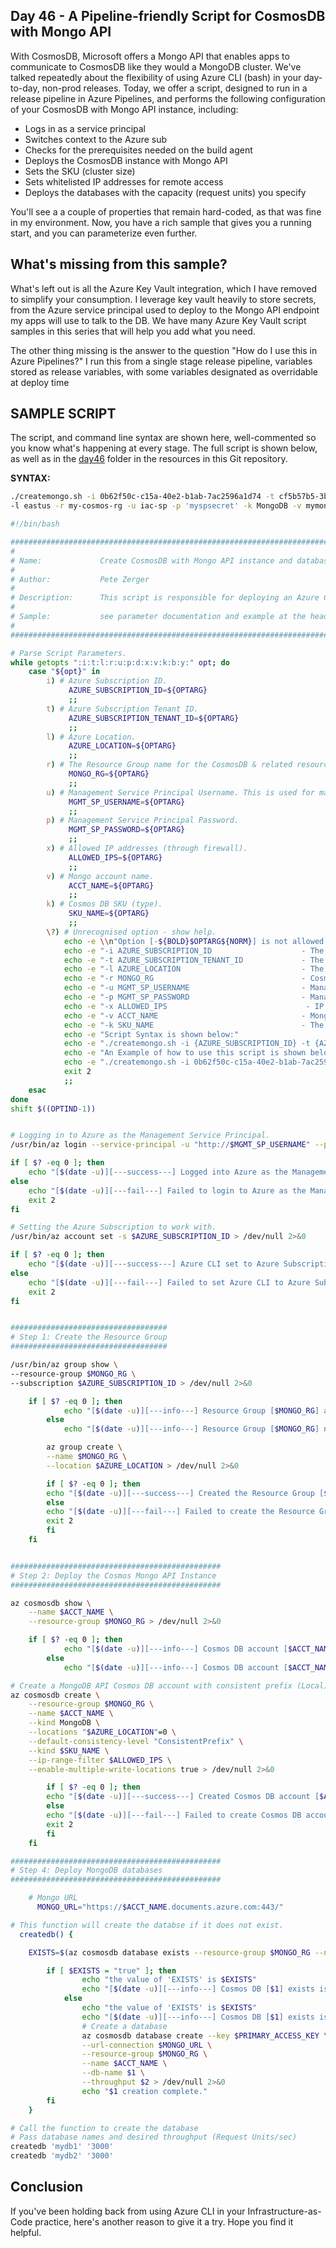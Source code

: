 ## Day 46 -  A Pipeline-friendly Script for CosmosDB with Mongo API

With CosmosDB, Microsoft offers a Mongo API that enables apps to communicate to CosmosDB like they would a MongoDB cluster.
We've talked repeatedly about the flexibility of using Azure CLI (bash) in your day-to-day, non-prod releases. Today, we offer a script, designed to run in a release pipeline in Azure Pipelines, and performs the following configuration of your CosmosDB with Mongo API instance, including:

- Logs in as a service principal
- Switches context to the Azure sub
- Checks for the prerequisites needed on the build agent
- Deploys the CosmosDB instance with Mongo API
- Sets the SKU (cluster size)
- Sets whitelisted IP addresses for remote access
- Deploys the databases with the capacity (request units) you specify

You'll see a a couple of properties that remain hard-coded, as that was fine in my environment. Now, you have a rich sample that gives you a running start, and you can parameterize even further.

## What's missing from this sample?

What's left out is all the Azure Key Vault integration, which I have removed to simplify your consumption. I leverage key vault heavily to store secrets, from the Azure service principal used to deploy to the Mongo API endpoint my apps will use to talk to the DB. We have many Azure Key Vault script samples in this series that will help you add what you need.

The other thing missing is the answer to the question "How do I use this in Azure Pipelines?" I run this from a single stage release pipeline, variables stored as release variables, with some variables designated as overridable at deploy time

## SAMPLE SCRIPT

The script, and command line syntax are shown here, well-commented so you know what's happening at every stage. The full script is shown below, as well as in the [day46](../resources/day46) folder in the resources in this Git repository.

**SYNTAX:**

``` Bash
./createmongo.sh -i 0b62f50c-c15a-40e2-b1ab-7ac2596a1d74 -t cf5b57b5-3bce-46f1-82b0-396341247817 \
-l eastus -r my-cosmos-rg -u iac-sp -p 'myspsecret' -k MongoDB -v mymongoacct -x 73.206.30.142
```

``` Bash
#!/bin/bash

#########################################################################################################
#
# Name:             Create CosmosDB with Mongo API instance and databases
#
# Author:           Pete Zerger  
# 
# Description:      This script is responsible for deploying an Azure Cosmos DB instance.
#
# Sample:           see parameter documentation and example at the head of the script below.
#
#########################################################################################################

# Parse Script Parameters.
while getopts ":i:t:l:r:u:p:d:x:v:k:b:y:" opt; do
    case "${opt}" in
        i) # Azure Subscription ID.
             AZURE_SUBSCRIPTION_ID=${OPTARG}
             ;;
        t) # Azure Subscription Tenant ID.
             AZURE_SUBSCRIPTION_TENANT_ID=${OPTARG}
             ;;
        l) # Azure Location.
             AZURE_LOCATION=${OPTARG}
             ;;
        r) # The Resource Group name for the CosmosDB & related resources.
             MONGO_RG=${OPTARG}
             ;;
        u) # Management Service Principal Username. This is used for managing CosmosDB instances 
             MGMT_SP_USERNAME=${OPTARG}
             ;;
        p) # Management Service Principal Password.
             MGMT_SP_PASSWORD=${OPTARG}
             ;;
        x) # Allowed IP addresses (through firewall).
             ALLOWED_IPS=${OPTARG}
             ;;
        v) # Mongo account name.
             ACCT_NAME=${OPTARG}
             ;;
        k) # Cosmos DB SKU (type).
             SKU_NAME=${OPTARG}
             ;;
        \?) # Unrecognised option - show help.
            echo -e \\n"Option [-${BOLD}$OPTARG${NORM}] is not allowed. All Valid Options are listed below:"
            echo -e "-i AZURE_SUBSCRIPTION_ID                    - The Azure Subscription ID."
            echo -e "-t AZURE_SUBSCRIPTION_TENANT_ID             - The Azure Subscription Tenant ID."
            echo -e "-l AZURE_LOCATION                           - The Azure Location where the File Share will be deployed."
            echo -e "-r MONGO_RG                                 - Cosmos (Mongo) resource group name"
            echo -e "-u MGMT_SP_USERNAME                         - Management Service Principal Username. This is used for managing all Mongo DBs in an Azure Subscription."
            echo -e "-p MGMT_SP_PASSWORD                         - Management Service Principal Password."
            echo -e "-x ALLOWED_IPS                               - IP addresses allowed to access ."
            echo -e "-v ACCT_NAME                                - Mongo account name."
            echo -e "-k SKU_NAME                                 - The type of Cosmos DB to create (MongoDB, Parse, GlobalDocumentDB)"
            echo -e "Script Syntax is shown below:"
            echo -e "./createmongo.sh -i {AZURE_SUBSCRIPTION_ID} -t {AZURE_SUBSCRIPTION_TENANT_ID} -l {AZURE_LOCATION} -r {MONGO_RG} -u {MGMT_SP_USERNAME} -p {MGMT_SP_PASSWORD} -k {SKU_NAME} -v {MONGO_VERSION} -x {ALLOWED_IPS}"
            echo -e "An Example of how to use this script is shown below:"
            echo -e "./createmongo.sh -i 0b62f50c-c15a-40e2-b1ab-7ac2596a1c85 -t cf5b57b5-3bce-46f1-82b0-396341247458 -l eastus -r my-cosmos-rg -u mysvcprcpl -p 'myspsecret' -k MongoDB -v mymongoacct -x 73.206.30.153 \\n"
            exit 2
            ;;
    esac
done
shift $((OPTIND-1))


# Logging in to Azure as the Management Service Principal.
/usr/bin/az login --service-principal -u "http://$MGMT_SP_USERNAME" --p $MGMT_SP_PASSWORD --tenant $AZURE_SUBSCRIPTION_TENANT_ID # > /dev/null 2>&0

if [ $? -eq 0 ]; then
    echo "[$(date -u)][---success---] Logged into Azure as the Management Service Principal [$MGMT_SP_USERNAME]."
else
    echo "[$(date -u)][---fail---] Failed to login to Azure as the Management Service Principal [$MGMT_SP_USERNAME]."
    exit 2
fi

# Setting the Azure Subscription to work with.
/usr/bin/az account set -s $AZURE_SUBSCRIPTION_ID > /dev/null 2>&0

if [ $? -eq 0 ]; then
    echo "[$(date -u)][---success---] Azure CLI set to Azure Subscription [$AZURE_SUBSCRIPTION_ID]."
else
    echo "[$(date -u)][---fail---] Failed to set Azure CLI to Azure Subscription [$AZURE_SUBSCRIPTION_ID]."
    exit 2
fi


###################################
# Step 1: Create the Resource Group
###################################

/usr/bin/az group show \
--resource-group $MONGO_RG \
--subscription $AZURE_SUBSCRIPTION_ID > /dev/null 2>&0

    if [ $? -eq 0 ]; then
            echo "[$(date -u)][---info---] Resource Group [$MONGO_RG] already exists."
        else
            echo "[$(date -u)][---info---] Resource Group [$MONGO_RG] not found."

        az group create \
        --name $MONGO_RG \
        --location $AZURE_LOCATION > /dev/null 2>&0

        if [ $? -eq 0 ]; then
        echo "[$(date -u)][---success---] Created the Resource Group [$MONGO_RG] for the Cosmos (Mongo) instance."
        else
        echo "[$(date -u)][---fail---] Failed to create the Resource Group [$MONGO_RG] for the Cosmos (Mongo) instance."
        exit 2
        fi
    fi


###############################################
# Step 2: Deploy the Cosmos Mongo API Instance 
###############################################

az cosmosdb show \
    --name $ACCT_NAME \
    --resource-group $MONGO_RG > /dev/null 2>&0

    if [ $? -eq 0 ]; then
            echo "[$(date -u)][---info---] Cosmos DB account [$ACCT_NAME] already exists."
        else
            echo "[$(date -u)][---info---] Cosmos DB account [$ACCT_NAME] not found."

# Create a MongoDB API Cosmos DB account with consistent prefix (Local) consistency and multi-master enabled
az cosmosdb create \
    --resource-group $MONGO_RG \
    --name $ACCT_NAME \
    --kind MongoDB \
    --locations "$AZURE_LOCATION"=0 \
    --default-consistency-level "ConsistentPrefix" \
    --kind $SKU_NAME \
    --ip-range-filter $ALLOWED_IPS \
    --enable-multiple-write-locations true > /dev/null 2>&0

        if [ $? -eq 0 ]; then
        echo "[$(date -u)][---success---] Created Cosmos DB account [$ACCT_NAME] for the Cosmos DB instance."
        else
        echo "[$(date -u)][---fail---] Failed to create Cosmos DB account [$ACCT_NAME] for the Cosmos DB instance."
        exit 2
        fi
    fi

###############################################
# Step 4: Deploy MongoDB databases 
###############################################

    # Mongo URL 
      MONGO_URL="https://$ACCT_NAME.documents.azure.com:443/"

# This function will create the databse if it does not exist.
  createdb() {

    EXISTS=$(az cosmosdb database exists --resource-group $MONGO_RG --name $ACCT_NAME --db-name $1)

        if [ $EXISTS = "true" ]; then
                echo "the value of 'EXISTS' is $EXISTS"
                echo "[$(date -u)][---info---] Cosmos DB [$1] exists is true."
            else
                echo "the value of 'EXISTS' is $EXISTS"
                echo "[$(date -u)][---info---] Cosmos DB [$1] exists is false. Creating DB"
                # Create a database 
                az cosmosdb database create --key $PRIMARY_ACCESS_KEY \
                --url-connection $MONGO_URL \
                --resource-group $MONGO_RG \
                --name $ACCT_NAME \
                --db-name $1 \
                --throughput $2 > /dev/null 2>&0
                echo "$1 creation complete."
        fi 
    }

# Call the function to create the database 
# Pass database names and desired throughput (Request Units/sec)
createdb 'mydb1' '3000'
createdb 'mydb2' '3000'
```

## Conclusion

If you've been holding back from using Azure CLI in your Infrastructure-as-Code practice, here's another reason to give it a try. Hope you find it helpful.